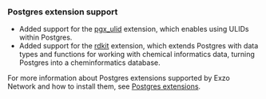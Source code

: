 ### Postgres extension support

- Added support for the [pgx_ulid](https://github.com/pksunkara/pgx_ulid) extension, which enables using ULIDs within Postgres.
- Added support for the [rdkit](https://github.com/rdkit/rdkit) extension, which extends Postgres with data types and functions for working with chemical informatics data, turning Postgres into a cheminformatics database.

For more information about Postgres extensions supported by Exzo Network and how to install them, see [Postgres extensions](/docs/extensions/pg-extensions).
